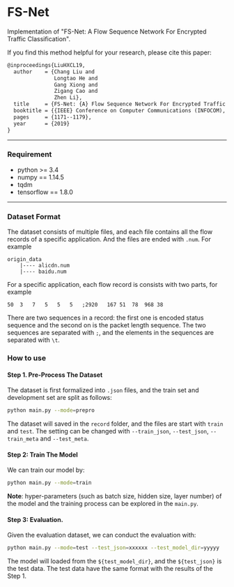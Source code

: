 
# FS-Net

Implementation of "FS-Net: A Flow Sequence Network For Encrypted Traffic Classification".

If you find this method helpful for your research, please cite this paper:

```latex
@inproceedings{LiuHXCL19,
  author    = {Chang Liu and
               Longtao He and
               Gang Xiong and
               Zigang Cao and
               Zhen Li},
  title     = {FS-Net: {A} Flow Sequence Network For Encrypted Traffic Classification},
  booktitle = {{IEEE} Conference on Computer Communications (INFOCOM), 2019},
  pages     = {1171--1179},
  year      = {2019}
}
```

------

### Requirement

- python >= 3.4
- numpy == 1.14.5
- tqdm
- tensorflow == 1.8.0

------

### Dataset Format

The dataset consists of multiple files, and each file contains all the flow records of a specific application. And the files are ended with `.num`. For example

```
origin_data
	|---- alicdn.num
	|---- baidu.num
```

For a specific application, each flow record is consists with two parts, for example

```
50	3	7	5	5	5	;2920	167	51	78	968	38	
```

There are two sequences in a record: the first one is encoded status sequence and the second on is the packet length sequence. The two sequences are separated with `;`, and the elements in the sequences are separated with `\t`. 

### How to use

#### Step 1. Pre-Process The Dataset

The dataset is first formalized into `.json` files, and the train set and development set are split as follows:

```bash
python main.py --mode=prepro
```

The dataset will saved in the `record` folder, and the files are start with `train` and `test`. The setting can be changed with `--train_json`, `--test_json`, `--train_meta` and `--test_meta`.

#### Step 2: Train The Model

We can train our model by:

```bash
python main.py --mode=train
```

**Note**: hyper-parameters (such as batch size, hidden size, layer number) of the model and the training process can be explored in the `main.py`.

#### Step 3: Evaluation.

Given the evaluation dataset, we can conduct the evaluation with:

```bash
python main.py --mode=test --test_json=xxxxxx --test_model_dir=yyyyy
```

The model will loaded from the `${test_model_dir}`, and the `${test_json}` is the test data. The test data have the same format with the results of the Step 1.
